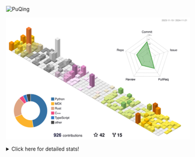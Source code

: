 ![PuQing](https://user-images.githubusercontent.com/27223114/171565019-9a56fae6-b08b-421f-99db-7e830da42371.png)

![](./profile-3d-contrib/profile-season-animate.svg)

<details>
<summary>Click here for detailed stats!</summary>

<!--START_SECTION:waka-->
![Lines of code](https://img.shields.io/badge/From%20Hello%20World%20I%27ve%20Written-1.3%20million%20lines%20of%20code-blue)

**🐱 My GitHub Data** 

> 📦 411.7 kB Used in GitHub's Storage 
 > 
> 🏆 696 Contributions in the Year 2024
 > 
> 🚫 Not Opted to Hire
 > 
> 📜 61 Public Repositories 
 > 
> 🔑 30 Private Repositories 
 > 
**I'm a Night 🦉** 

```text
🌞 Morning                501 commits         ██░░░░░░░░░░░░░░░░░░░░░░░   06.63 % 
🌆 Daytime                3239 commits        ███████████░░░░░░░░░░░░░░   42.89 % 
🌃 Evening                1669 commits        ██████░░░░░░░░░░░░░░░░░░░   22.10 % 
🌙 Night                  2142 commits        ███████░░░░░░░░░░░░░░░░░░   28.37 % 
```


📊 **This Week I Spent My Time On** 

```text
💬 Programming Languages: 
Browsing                 15 hrs 3 mins       █████████░░░░░░░░░░░░░░░░   37.69 % 
Searching                7 hrs 50 mins       █████░░░░░░░░░░░░░░░░░░░░   19.64 % 
Fish Touching            5 hrs 6 mins        ███░░░░░░░░░░░░░░░░░░░░░░   12.77 % 
GitHubing                3 hrs 47 mins       ██░░░░░░░░░░░░░░░░░░░░░░░   09.48 % 
Reading Paper            2 hrs 2 mins        █░░░░░░░░░░░░░░░░░░░░░░░░   05.10 % 

🔥 Editors: 
Chrome                   33 hrs 50 mins      █████████████████████░░░░   84.68 % 
VS Code                  4 hrs 7 mins        ███░░░░░░░░░░░░░░░░░░░░░░   10.31 % 
fish                     1 hr 56 mins        █░░░░░░░░░░░░░░░░░░░░░░░░   04.86 % 
Obsidian                 3 mins              ░░░░░░░░░░░░░░░░░░░░░░░░░   00.15 % 

💻 Operating System: 
Mac                      37 hrs 15 mins      ███████████████████████░░   93.24 % 
Linux                    2 hrs 12 mins       █░░░░░░░░░░░░░░░░░░░░░░░░   05.53 % 
WSL                      29 mins             ░░░░░░░░░░░░░░░░░░░░░░░░░   01.23 % 
```


<!--END_SECTION:waka-->
</details>
